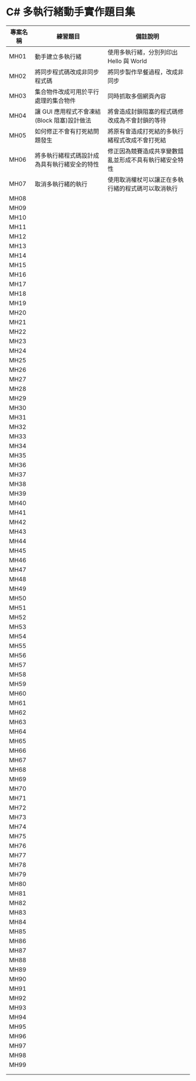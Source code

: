 # C# 多執行緒動手實作題目集

|專案名稱|練習題目|備註說明|
|-|-|-|
|MH01|動手建立多執行緒|使用多執行緒，分別列印出 Hello 與 World|
|MH02|將同步程式碼改成非同步程式碼|將同步製作早餐過程，改成非同步|
|MH03|集合物件改成可用於平行處理的集合物件|同時抓取多個網頁內容|
|MH04|讓 GUI 應用程式不會凍結(Block 阻塞)設計做法|將會造成封鎖阻塞的程式碼修改成為不會封鎖的等待|
|MH05|如何修正不會有打死結問題發生|將原有會造成打死結的多執行緒程式改成不會打死結|
|MH06|將多執行緒程式碼設計成為具有執行緒安全的特性|修正因為競賽造成共享變數錯亂並形成不具有執行緒安全特性|
|MH07|取消多執行緒的執行|使用取消權杖可以讓正在多執行緒的程式碼可以取消執行|
|MH08|||
|MH09|||
|MH10|||
|MH11|||
|MH12|||
|MH13|||
|MH14|||
|MH15|||
|MH16|||
|MH17|||
|MH18|||
|MH19|||
|MH20|||
|MH21|||
|MH22|||
|MH23|||
|MH24|||
|MH25|||
|MH26|||
|MH27|||
|MH28|||
|MH29|||
|MH30|||
|MH31|||
|MH32|||
|MH33|||
|MH34|||
|MH35|||
|MH36|||
|MH37|||
|MH38|||
|MH39|||
|MH40|||
|MH41|||
|MH42|||
|MH43|||
|MH44|||
|MH45|||
|MH46|||
|MH47|||
|MH48|||
|MH49|||
|MH50|||
|MH51|||
|MH52|||
|MH53|||
|MH54|||
|MH55|||
|MH56|||
|MH57|||
|MH58|||
|MH59|||
|MH60|||
|MH61|||
|MH62|||
|MH63|||
|MH64|||
|MH65|||
|MH66|||
|MH67|||
|MH68|||
|MH69|||
|MH70|||
|MH71|||
|MH72|||
|MH73|||
|MH74|||
|MH75|||
|MH76|||
|MH77|||
|MH78|||
|MH79|||
|MH80|||
|MH81|||
|MH82|||
|MH83|||
|MH84|||
|MH85|||
|MH86|||
|MH87|||
|MH88|||
|MH89|||
|MH90|||
|MH91|||
|MH92|||
|MH93|||
|MH94|||
|MH95|||
|MH96|||
|MH97|||
|MH98|||
|MH99|||
||||
||||


